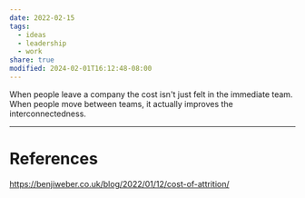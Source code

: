 ```yaml
---
date: 2022-02-15
tags:
  - ideas
  - leadership
  - work
share: true
modified: 2024-02-01T16:12:48-08:00
---
```


When people leave a company the cost isn't just felt in the immediate team.
When people move between teams, it actually improves the interconnectedness.

---
# References
https://benjiweber.co.uk/blog/2022/01/12/cost-of-attrition/